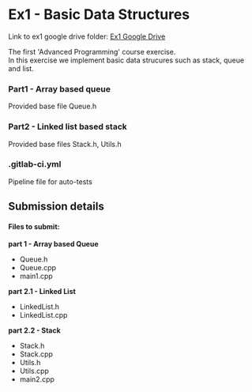 # Ex1 - Basic Data Structures

Link to ex1 google drive folder: <a href="https://drive.google.com/drive/u/0/folders/1s6A1ze87YOI2lQ0z3du64kWb1tT5ka8E/" target="_blank">Ex1 Google Drive</a>

The first 'Advanced Programming' course exercise.<br>
In this exercise we implement basic data strucures such as stack, queue and list.

### Part1 - Array based queue 
Provided base file Queue.h

### Part2 - Linked list based stack
Provided base files Stack.h, Utils.h

### .gitlab-ci.yml
Pipeline file for auto-tests

## Submission details

#### Files to submit:

**part 1 - Array based Queue**
- Queue.h
- Queue.cpp
- main1.cpp

**part 2.1 - Linked List**
- LinkedList.h
- LinkedList.cpp

**part 2.2 - Stack**
- Stack.h
- Stack.cpp
- Utils.h
- Utils.cpp
- main2.cpp

